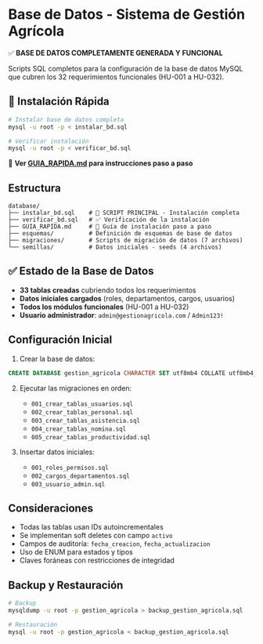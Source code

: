 # Base de Datos - Sistema de Gestión Agrícola

✅ **BASE DE DATOS COMPLETAMENTE GENERADA Y FUNCIONAL**

Scripts SQL completos para la configuración de la base de datos MySQL que cubren los 32 requerimientos funcionales (HU-001 a HU-032).

## 🚀 Instalación Rápida

```bash
# Instalar base de datos completa
mysql -u root -p < instalar_bd.sql

# Verificar instalación
mysql -u root -p < verificar_bd.sql
```

📖 **Ver [GUIA_RAPIDA.md](GUIA_RAPIDA.md) para instrucciones paso a paso**

## Estructura

```
database/
├── instalar_bd.sql    # 🎯 SCRIPT PRINCIPAL - Instalación completa
├── verificar_bd.sql   # ✅ Verificación de la instalación  
├── GUIA_RAPIDA.md     # 📖 Guía de instalación paso a paso
├── esquemas/          # Definición de esquemas de base de datos
├── migraciones/       # Scripts de migración de datos (7 archivos)
└── semillas/          # Datos iniciales - seeds (4 archivos)
```

## ✅ Estado de la Base de Datos

- **33 tablas creadas** cubriendo todos los requerimientos
- **Datos iniciales cargados** (roles, departamentos, cargos, usuarios)
- **Todos los módulos funcionales** (HU-001 a HU-032)
- **Usuario administrador**: `admin@gestionagricola.com` / `Admin123!`

## Configuración Inicial

1. Crear la base de datos:
```sql
CREATE DATABASE gestion_agricola CHARACTER SET utf8mb4 COLLATE utf8mb4_unicode_ci;
```

2. Ejecutar las migraciones en orden:
   - `001_crear_tablas_usuarios.sql`
   - `002_crear_tablas_personal.sql`
   - `003_crear_tablas_asistencia.sql`
   - `004_crear_tablas_nomina.sql`
   - `005_crear_tablas_productividad.sql`

3. Insertar datos iniciales:
   - `001_roles_permisos.sql`
   - `002_cargos_departamentos.sql`
   - `003_usuario_admin.sql`

## Consideraciones

- Todas las tablas usan IDs autoincrementales
- Se implementan soft deletes con campo `activo`
- Campos de auditoría: `fecha_creacion`, `fecha_actualizacion`
- Uso de ENUM para estados y tipos
- Claves foráneas con restricciones de integridad

## Backup y Restauración

```bash
# Backup
mysqldump -u root -p gestion_agricola > backup_gestion_agricola.sql

# Restauración
mysql -u root -p gestion_agricola < backup_gestion_agricola.sql
```
